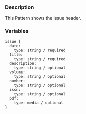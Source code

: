 ### Description
This Pattern shows the issue header.

### Variables
~~~
issue {
  date:
    type: string / required
  title:
    type: string / required
  description:
    type: string / optional
  volume:
    type: string / optional
  number:
    type: string / optional
  issn:
    type: string / optional
  pdf:
    type: media / optional
}

~~~
